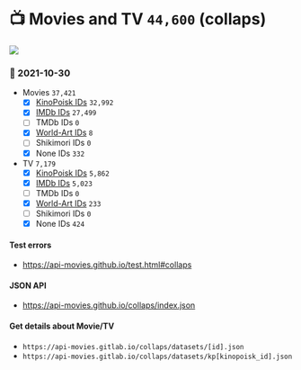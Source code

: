 # :tv: Movies and TV `44,600` (collaps)

<a href="https://API-Movies.github.io"><img src="https://API-Movies.github.io/banner.png?cache"></a>

### :date: 2021-10-30
- Movies `37,421`
  - [x] <a href="https://API-Movies.github.io/collaps/movie_kinopoisk_ids.json">KinoPoisk IDs</a> `32,992`
  - [x] <a href="https://API-Movies.github.io/collaps/movie_imdb_ids.json">IMDb IDs</a> `27,499`
  - [ ] TMDb IDs `0`
  - [x] <a href="https://API-Movies.github.io/collaps/movie_world_art_ids.json">World-Art IDs</a> `8`
  - [ ] Shikimori IDs `0`
  - [x] None IDs `332`
- TV `7,179`
  - [x] <a href="https://API-Movies.github.io/collaps/tv_kinopoisk_ids.json">KinoPoisk IDs</a> `5,862`
  - [x] <a href="https://API-Movies.github.io/collaps/tv_imdb_ids.json">IMDb IDs</a> `5,023`
  - [ ] TMDb IDs `0`
  - [x] <a href="https://API-Movies.github.io/collaps/tv_world_art_ids.json">World-Art IDs</a> `233`
  - [ ] Shikimori IDs `0`
  - [x] None IDs `424`
#### Test errors
- <a href='https://api-movies.github.io/test.html#collaps'>https://api-movies.github.io/test.html#collaps</a>
#### JSON API
- <a href='https://api-movies.github.io/collaps/index.json'>https://api-movies.github.io/collaps/index.json</a>
#### Get details about Movie/TV
- `https://api-movies.gitlab.io/collaps/datasets/[id].json`
- `https://api-movies.gitlab.io/collaps/datasets/kp[kinopoisk_id].json`
